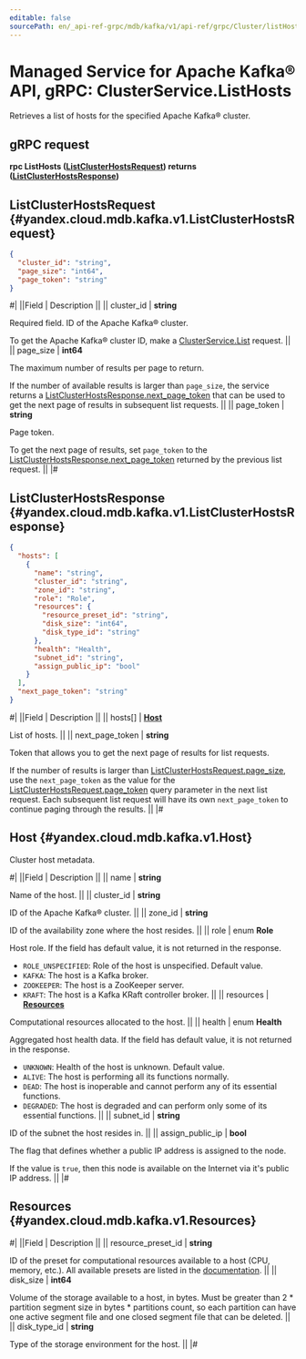 ```yaml
---
editable: false
sourcePath: en/_api-ref-grpc/mdb/kafka/v1/api-ref/grpc/Cluster/listHosts.md
---
```


# Managed Service for Apache Kafka® API, gRPC: ClusterService.ListHosts

Retrieves a list of hosts for the specified Apache Kafka® cluster.

## gRPC request

**rpc ListHosts ([ListClusterHostsRequest](#yandex.cloud.mdb.kafka.v1.ListClusterHostsRequest)) returns ([ListClusterHostsResponse](#yandex.cloud.mdb.kafka.v1.ListClusterHostsResponse))**

## ListClusterHostsRequest {#yandex.cloud.mdb.kafka.v1.ListClusterHostsRequest}

```json
{
  "cluster_id": "string",
  "page_size": "int64",
  "page_token": "string"
}
```

#|
||Field | Description ||
|| cluster_id | **string**

Required field. ID of the Apache Kafka® cluster.

To get the Apache Kafka® cluster ID, make a [ClusterService.List](/docs/managed-kafka/api-ref/grpc/Cluster/list#List) request. ||
|| page_size | **int64**

The maximum number of results per page to return.

If the number of available results is larger than `page_size`, the service returns a [ListClusterHostsResponse.next_page_token](#yandex.cloud.mdb.kafka.v1.ListClusterHostsResponse) that can be used to get the next page of results in subsequent list requests. ||
|| page_token | **string**

Page token.

To get the next page of results, set `page_token` to the [ListClusterHostsResponse.next_page_token](#yandex.cloud.mdb.kafka.v1.ListClusterHostsResponse) returned by the previous list request. ||
|#

## ListClusterHostsResponse {#yandex.cloud.mdb.kafka.v1.ListClusterHostsResponse}

```json
{
  "hosts": [
    {
      "name": "string",
      "cluster_id": "string",
      "zone_id": "string",
      "role": "Role",
      "resources": {
        "resource_preset_id": "string",
        "disk_size": "int64",
        "disk_type_id": "string"
      },
      "health": "Health",
      "subnet_id": "string",
      "assign_public_ip": "bool"
    }
  ],
  "next_page_token": "string"
}
```

#|
||Field | Description ||
|| hosts[] | **[Host](#yandex.cloud.mdb.kafka.v1.Host)**

List of hosts. ||
|| next_page_token | **string**

Token that allows you to get the next page of results for list requests.

If the number of results is larger than [ListClusterHostsRequest.page_size](#yandex.cloud.mdb.kafka.v1.ListClusterHostsRequest), use the `next_page_token` as the value for the [ListClusterHostsRequest.page_token](#yandex.cloud.mdb.kafka.v1.ListClusterHostsRequest) query parameter in the next list request.
Each subsequent list request will have its own `next_page_token` to continue paging through the results. ||
|#

## Host {#yandex.cloud.mdb.kafka.v1.Host}

Cluster host metadata.

#|
||Field | Description ||
|| name | **string**

Name of the host. ||
|| cluster_id | **string**

ID of the Apache Kafka® cluster. ||
|| zone_id | **string**

ID of the availability zone where the host resides. ||
|| role | enum **Role**

Host role. If the field has default value, it is not returned in the response.

- `ROLE_UNSPECIFIED`: Role of the host is unspecified. Default value.
- `KAFKA`: The host is a Kafka broker.
- `ZOOKEEPER`: The host is a ZooKeeper server.
- `KRAFT`: The host is a Kafka KRaft controller broker. ||
|| resources | **[Resources](#yandex.cloud.mdb.kafka.v1.Resources)**

Computational resources allocated to the host. ||
|| health | enum **Health**

Aggregated host health data. If the field has default value, it is not returned in the response.

- `UNKNOWN`: Health of the host is unknown. Default value.
- `ALIVE`: The host is performing all its functions normally.
- `DEAD`: The host is inoperable and cannot perform any of its essential functions.
- `DEGRADED`: The host is degraded and can perform only some of its essential functions. ||
|| subnet_id | **string**

ID of the subnet the host resides in. ||
|| assign_public_ip | **bool**

The flag that defines whether a public IP address is assigned to the node.

If the value is `true`, then this node is available on the Internet via it's public IP address. ||
|#

## Resources {#yandex.cloud.mdb.kafka.v1.Resources}

#|
||Field | Description ||
|| resource_preset_id | **string**

ID of the preset for computational resources available to a host (CPU, memory, etc.).
All available presets are listed in the [documentation](/docs/managed-kafka/concepts/instance-types). ||
|| disk_size | **int64**

Volume of the storage available to a host, in bytes. Must be greater than 2 * partition segment size in bytes * partitions count, so each partition can have one active segment file and one closed segment file that can be deleted. ||
|| disk_type_id | **string**

Type of the storage environment for the host. ||
|#
